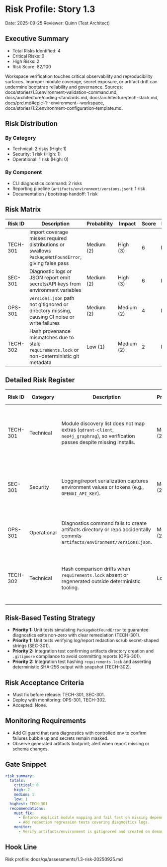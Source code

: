 # Risk Profile: Story 1.3

Date: 2025-09-25
Reviewer: Quinn (Test Architect)

## Executive Summary
- Total Risks Identified: 4
- Critical Risks: 0
- High Risks: 2
- Risk Score: 82/100

Workspace verification touches critical observability and reproducibility surfaces. Improper module coverage, secret exposure, or artifact drift can undermine bootstrap reliability and governance. Sources: docs/stories/1.3.environment-validation-command.md, docs/architecture/coding-standards.md, docs/architecture/tech-stack.md, docs/prd.md#epic-1--environment--workspace, docs/stories/1.2.environment-configuration-template.md.

## Risk Distribution
### By Category
- Technical: 2 risks (High: 1)
- Security: 1 risk (High: 1)
- Operational: 1 risk (High: 0)

### By Component
- CLI diagnostics command: 2 risks
- Reporting pipeline (`artifacts/environment/versions.json`): 1 risk
- Documentation / bootstrap handoff: 1 risk

## Risk Matrix
| Risk ID  | Description                                                                                       | Probability | Impact | Score | Priority |
|----------|---------------------------------------------------------------------------------------------------|-------------|--------|-------|----------|
| TECH-301 | Import coverage misses required distributions or swallows `PackageNotFoundError`, giving false pass | Medium (2)  | High (3) | 6 | High |
| SEC-301  | Diagnostic logs or JSON report emit secrets/API keys from environment variables                    | Medium (2)  | High (3) | 6 | High |
| OPS-301  | `versions.json` path not gitignored or directory missing, causing CI noise or write failures       | Medium (2)  | Medium (2) | 4 | Medium |
| TECH-302 | Hash provenance mismatches due to stale `requirements.lock` or non-deterministic git metadata      | Low (1)     | Medium (2) | 2 | Low |

## Detailed Risk Register
| Risk ID  | Category   | Description | Probability | Impact | Score | Mitigation | Residual Risk |
|----------|------------|-------------|-------------|--------|-------|------------|----------------|
| TECH-301 | Technical  | Module discovery list does not map extras (`qdrant-client`, `neo4j_graphrag`), so verification passes despite missing installs. | Medium (2) | High (3) | 6 | Maintain explicit module→distribution mapping; raise on `PackageNotFoundError` with actionable remediation; cover via unit tests mocking missing packages. | Upstream package renames may bypass mapping until updated. |
| SEC-301  | Security   | Logging/report serialization captures environment values or tokens (e.g., `OPENAI_API_KEY`). | Medium (2) | High (3) | 6 | Central redaction utility masking patterns before logging; store report without secrets; add regression tests to assert redaction. | Operators may run command with verbose flag reintroducing sensitive fields. |
| OPS-301 | Operational | Diagnostics command fails to create artifacts directory or repo accidentally commits `artifacts/environment/versions.json`. | Medium (2) | Medium (2) | 4 | Ensure bootstrap and CLI create directories atomically; add `.gitignore` entry and CI check to prevent tracked artifacts. | Manual overrides may still commit artifacts. |
| TECH-302 | Technical  | Hash comparison drifts when `requirements.lock` absent or regenerated outside deterministic tooling. | Low (1) | Medium (2) | 2 | Detect missing lockfile and surface warning; document recomputation flow; add tests snapshotting expected schema and hash length. | Lockfile intentionally rotated without updating docs/tests. |

## Risk-Based Testing Strategy
- **Priority 1:** Unit tests simulating `PackageNotFoundError` to guarantee diagnostics exits non-zero with clear remediation (TECH-301).
- **Priority 1:** Unit tests verifying log/report redaction scrub secret-shaped strings (SEC-301).
- **Priority 2:** Integration test confirming artifacts directory creation and `.gitignore` compliance to avoid committing reports (OPS-301).
- **Priority 2:** Integration test hashing `requirements.lock` and asserting deterministic SHA-256 output with snapshot (TECH-302).

## Risk Acceptance Criteria
- Must fix before release: TECH-301, SEC-301.
- Deploy with monitoring: OPS-301, TECH-302.
- Accepted: None.

## Monitoring Requirements
- Add CI guard that runs diagnostics with controlled env to confirm failures bubble up and secrets remain masked.
- Observe generated artifacts footprint; alert when report missing or schema changes.

## Gate Snippet
```yaml
risk_summary:
  totals:
    critical: 0
    high: 2
    medium: 1
    low: 1
  highest: TECH-301
  recommendations:
    must_fix:
      - Enforce explicit module mapping and fail fast on missing dependencies.
      - Add redaction regression tests covering diagnostics logs.
    monitor:
      - Verify artifacts/environment is gitignored and created on demand.
```

## Hook Line
Risk profile: docs/qa/assessments/1.3-risk-20250925.md
